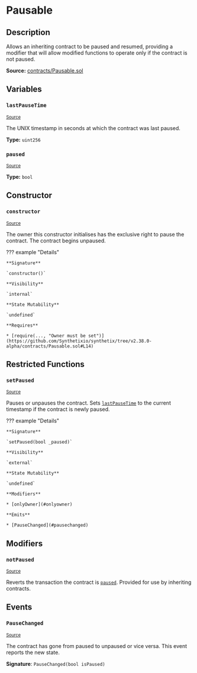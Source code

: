 # Pausable

## Description

Allows an inheriting contract to be paused and resumed, providing a modifier that will allow modified functions to operate only if the contract is not paused.

**Source:** [contracts/Pausable.sol](https://github.com/Synthetixio/synthetix/tree/v2.38.0-alpha/contracts/Pausable.sol)

## Variables

### `lastPauseTime`

<sub>[Source](https://github.com/Synthetixio/synthetix/tree/v2.38.0-alpha/contracts/Pausable.sol#L9)</sub>

The UNIX timestamp in seconds at which the contract was last paused.

**Type:** `uint256`

### `paused`

<sub>[Source](https://github.com/Synthetixio/synthetix/tree/v2.38.0-alpha/contracts/Pausable.sol#L10)</sub>

**Type:** `bool`

## Constructor

### `constructor`

<sub>[Source](https://github.com/Synthetixio/synthetix/tree/v2.38.0-alpha/contracts/Pausable.sol#L12)</sub>

The owner this constructor initialises has the exclusive right to pause the contract. The contract begins unpaused.

??? example "Details"

    **Signature**

    `constructor()`

    **Visibility**

    `internal`

    **State Mutability**

    `undefined`

    **Requires**

    * [require(..., "Owner must be set")](https://github.com/Synthetixio/synthetix/tree/v2.38.0-alpha/contracts/Pausable.sol#L14)

## Restricted Functions

### `setPaused`

<sub>[Source](https://github.com/Synthetixio/synthetix/tree/v2.38.0-alpha/contracts/Pausable.sol#L22)</sub>

Pauses or unpauses the contract. Sets [`lastPauseTime`](#lastPauseTime) to the current timestamp if the contract is newly paused.

??? example "Details"

    **Signature**

    `setPaused(bool _paused)`

    **Visibility**

    `external`

    **State Mutability**

    `undefined`

    **Modifiers**

    * [onlyOwner](#onlyowner)

    **Emits**

    * [PauseChanged](#pausechanged)

## Modifiers

### `notPaused`

<sub>[Source](https://github.com/Synthetixio/synthetix/tree/v2.38.0-alpha/contracts/Pausable.sol#L42)</sub>

Reverts the transaction the contract is [`paused`](#paused). Provided for use by inheriting contracts.

## Events

### `PauseChanged`

<sub>[Source](https://github.com/Synthetixio/synthetix/tree/v2.38.0-alpha/contracts/Pausable.sol#L40)</sub>

The contract has gone from paused to unpaused or vice versa. This event reports the new state.

**Signature**: `PauseChanged(bool isPaused)`
